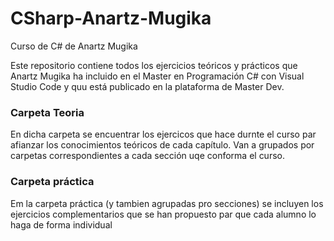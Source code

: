 # CSharp-Anartz-Mugika
Curso de C# de Anartz Mugika


Este repositorio contiene todos los ejercicios teóricos y prácticos que Anartz Mugika ha incluido en el Master en Programación C# con Visual Studio Code y quu está
publicado en la plataforma de Master Dev.

### Carpeta Teoria

En dicha carpeta se encuentrar los ejercicos que hace durnte el curso par afianzar los conocimientos teóricos de cada capítulo. Van a grupados por carpetas correspondientes
a cada sección uqe conforma el curso.

### Carpeta práctica

Em la carpeta práctica (y tambien agrupadas pro secciones) se incluyen los ejercicios complementarios que se han propuesto par que cada alumno lo haga de forma individual

